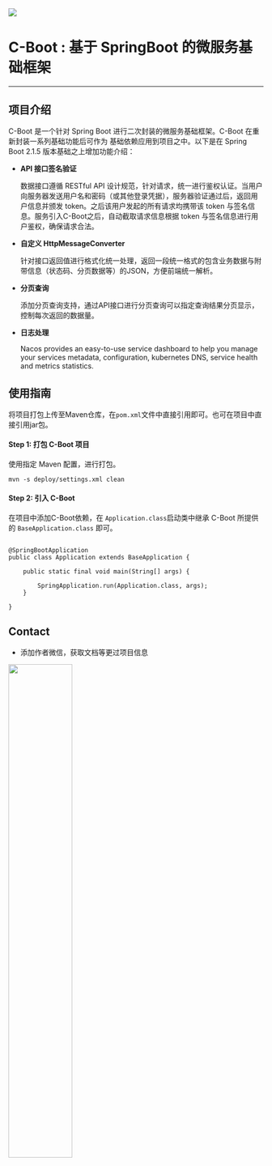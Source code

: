 
<img src="https://c-arc.oss-cn-beijing.aliyuncs.com/doc/img/carc_gray.png" width="" height="" />

# C-Boot : 基于 SpringBoot 的微服务基础框架

-------

## 项目介绍

C-Boot 是一个针对 Spring Boot 进行二次封装的微服务基础框架。C-Boot 在重新封装一系列基础功能后可作为
基础依赖应用到项目之中。以下是在 Spring Boot 2.1.5 版本基础之上增加功能介绍：

* **API 接口签名验证**
  
    数据接口遵循 RESTful API 设计规范，针对请求，统一进行鉴权认证。当用户向服务器发送用户名和密码（或其他登录凭据），服务器验证通过后，返回用户信息并颁发 token。之后该用户发起的所有请求均携带该 token 与签名信息。服务引入C-Boot之后，自动截取请求信息根据 token 与签名信息进行用户鉴权，确保请求合法。
  
  
* **自定义 HttpMessageConverter**

   针对接口返回值进行格式化统一处理，返回一段统一格式的包含业务数据与附带信息（状态码、分页数据等）的JSON，方便前端统一解析。
   
* **分页查询**

   添加分页查询支持，通过API接口进行分页查询可以指定查询结果分页显示，控制每次返回的数据量。


* **日志处理**
	
	Nacos provides an easy-to-use service dashboard to help you manage your services metadata, configuration, kubernetes DNS, service health and metrics statistics.


## 使用指南
将项目打包上传至Maven仓库，在`pom.xml`文件中直接引用即可。也可在项目中直接引用jar包。

#### Step 1: 打包 C-Boot 项目
使用指定 Maven 配置，进行打包。
```
mvn -s deploy/settings.xml clean 

```

#### Step 2: 引入 C-Boot

在项目中添加C-Boot依赖，在 `Application.class`启动类中继承 C-Boot 所提供的 `BaseApplication.class` 即可。

```

@SpringBootApplication
public class Application extends BaseApplication {

    public static final void main(String[] args) {
    
        SpringApplication.run(Application.class, args);
    }

}
```


## Contact



* 添加作者微信，获取文档等更过项目信息

<img src="https://c-arc.oss-cn-beijing.aliyuncs.com/doc/img/Wechat.png" width="50%" height="50%" />




